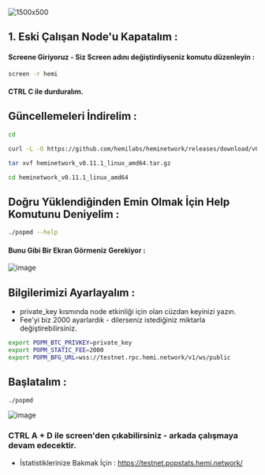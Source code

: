![1500x500](https://github.com/user-attachments/assets/f1ce9383-fc65-48b8-bbfe-9d90b0459e31)

## 1. Eski Çalışan Node'u Kapatalım : 

#### Screene Giriyoruz - Siz Screen adını değiştirdiyseniz komutu düzenleyin : 

```bash
screen -r hemi
```

#### CTRL C ile durduralım.

## Güncellemeleri İndirelim : 

```bash
cd
```

```bash
curl -L -O https://github.com/hemilabs/heminetwork/releases/download/v0.11.1/heminetwork_v0.11.1_linux_amd64.tar.gz
```

```bash
tar xvf heminetwork_v0.11.1_linux_amd64.tar.gz
```

```bash
cd heminetwork_v0.11.1_linux_amd64
```

## Doğru Yüklendiğinden Emin Olmak İçin Help Komutunu Deniyelim : 

```bash
./popmd --help
```

#### Bunu Gibi Bir Ekran Görmeniz Gerekiyor : 

![image](https://github.com/user-attachments/assets/5912b630-1a2d-43a3-9c0e-09c1de7ccd6f)

## Bilgilerimizi Ayarlayalım : 

- private_key kısmında node etkinliği için olan cüzdan keyinizi yazın.
- Fee'yi biz 2000 ayarlardık - dilerseniz istediğiniz miktarla değiştirebilirsiniz.

```bash
export POPM_BTC_PRIVKEY=private_key
export POPM_STATIC_FEE=2000
export POPM_BFG_URL=wss://testnet.rpc.hemi.network/v1/ws/public
```

## Başlatalım : 

```bash
./popmd
```

![image](https://github.com/user-attachments/assets/e7ca9eeb-ca93-4efc-8a4e-c03914cb32fd)

### CTRL A + D ile screen'den çıkabilirsiniz - arkada çalışmaya devam edecektir.

- İstatistiklerinize Bakmak İçin : https://testnet.popstats.hemi.network/ 
